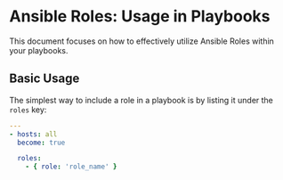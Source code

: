 # Ansible Roles: Usage in Playbooks

This document focuses on how to effectively utilize Ansible Roles within your playbooks.

## Basic Usage

The simplest way to include a role in a playbook is by listing it under the `roles` key:

```yaml
---
- hosts: all
  become: true

  roles:
    - { role: 'role_name' }
